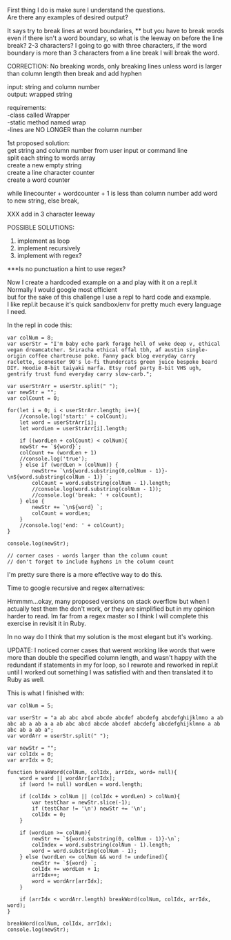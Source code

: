 First thing I do is make sure I understand the questions.   
Are there any examples of desired output?  

It says try to break lines at word boundaries, ** but you have to break words even if there isn't a word   boundary, so what is the leeway on before the line break? 2-3 characters?  I going to go with three   characters, if the word boundary is more than 3 characters from a line break I will break the word.  

CORRECTION: No breaking words, only breaking lines unless word is larger than column length then break and  add hyphen

input: string and column number  
output: wrapped string  

requirements:  
-class called Wrapper  
-static method named wrap  
-lines are NO LONGER than the column number  

1st proposed solution:  
get string and column number from user input or command line  
split each string to words array  
create a new empty string  
create a line character counter  
create a word counter    

while linecounter + wordcounter + 1 is less than column number add word to new string, else break,  

XXX  add in 3 character leeway  

POSSIBLE SOLUTIONS:  

1. implement as loop   
2. implement recursively  
3. implement with regex?  

***Is no punctuation a hint to use regex?   

Now I create a hardcoded example on a and play with it on a repl.it  
Normally I would google most efficient  
but for the sake of this challenge I use a repl to hard code and example.  
I like repl.it because it's quick sandbox/env for pretty much every language I need.   

In the repl in code this:

    var colNum = 8;
    var userStr = "I'm baby echo park forage hell of woke deep v, ethical vegan dreamcatcher. Sriracha ethical offal tbh, af austin single-origin coffee chartreuse poke. Fanny pack blog everyday carry raclette, scenester 90's lo-fi thundercats green juice bespoke beard DIY. Hoodie 8-bit taiyaki marfa. Etsy roof party 8-bit VHS ugh, gentrify trust fund everyday carry slow-carb.";

    var userStrArr = userStr.split(" ");
    var newStr = "";
    var colCount = 0;

    for(let i = 0; i < userStrArr.length; i++){
        //console.log('start:' + colCount);
        let word = userStrArr[i];
        let wordLen = userStrArr[i].length;
        
        if ((wordLen + colCount) < colNum){
        newStr += `${word}`;
        colCount += (wordLen + 1)
        //console.log('true');
        } else if (wordLen > (colNum)) {
            newStr+= `\n${word.substring(0,colNum - 1)}-\n${word.substring(colNum - 1)} `;
            colCount = word.substring(colNum - 1).length; 
            //console.log(word.substring(colNum - 1));
            //console.log('break: ' + colCount); 
        } else {
            newStr += `\n${word} `;
            colCount = wordLen;
        }
        //console.log('end: ' + colCount);
    }

    console.log(newStr);

    // corner cases - words larger than the column count
    // don't forget to include hyphens in the column count

I'm pretty sure there is a more effective way to do this.

Time to google recursive and regex alternatives:

Hmmmm...okay, many proposed versions on stack overflow but when I actually test them
the don't work, or they are simplified but in my opinion harder to read.  Im far from a regex master so I think I will complete this exercise in revisit it in Ruby. 

In no way do I think that my solution is the most elegant but it's working.

UPDATE: I noticed corner cases that werent working like words that were more than double the specified column length, and wasn't happy with the redundant if statements in my for loop, so I rewrote and reworked in repl.it until I worked out something I was satisfied with and then translated it to Ruby as well.

This is what I finished with:   

    var colNum = 5;

    var userStr = "a ab abc abcd abcde abcdef abcdefg abcdefghijklmno a ab abc ab a ab a a ab abc abcd abcde abcdef abcdefg abcdefghijklmno a ab abc ab a ab a";
    var wordArr = userStr.split(" ");

    var newStr = "";
    var colIdx = 0;
    var arrIdx = 0;

    function breakWord(colNum, colIdx, arrIdx, word= null){
        word = word || wordArr[arrIdx];
        if (word != null) wordLen = word.length;

        if (colIdx > colNum || (colIdx + wordLen) > colNum){
            var testChar = newStr.slice(-1);
            if (testChar != '\n') newStr += '\n';
            colIdx = 0;
        }

        if (wordLen >= colNum){
            newStr += `${word.substring(0, colNum - 1)}-\n`;
            colIndex = word.substring(colNum - 1).length;
            word = word.substring(colNum - 1);  
        } else (wordLen <= colNum && word != undefined){
            newStr += `${word} `; 
            colIdx += wordLen + 1;
            arrIdx++;      
            word = wordArr[arrIdx];  
        }  

        if (arrIdx < wordArr.length) breakWord(colNum, colIdx, arrIdx, word); 
    }

    breakWord(colNum, colIdx, arrIdx);  
    console.log(newStr);